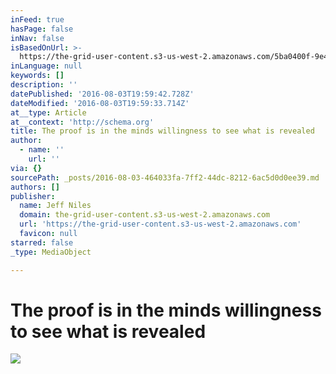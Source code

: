 ```yaml
---
inFeed: true
hasPage: false
inNav: false
isBasedOnUrl: >-
  https://the-grid-user-content.s3-us-west-2.amazonaws.com/5ba0400f-9e4e-4215-a2e8-a6438349ad47.jpg
inLanguage: null
keywords: []
description: ''
datePublished: '2016-08-03T19:59:42.728Z'
dateModified: '2016-08-03T19:59:33.714Z'
at__type: Article
at__context: 'http://schema.org'
title: The proof is in the minds willingness to see what is revealed
author:
  - name: ''
    url: ''
via: {}
sourcePath: _posts/2016-08-03-464033fa-7ff2-44dc-8212-6ac5d0d0ee39.md
authors: []
publisher:
  name: Jeff Niles
  domain: the-grid-user-content.s3-us-west-2.amazonaws.com
  url: 'https://the-grid-user-content.s3-us-west-2.amazonaws.com'
  favicon: null
starred: false
_type: MediaObject

---
```

# The proof is in the minds willingness to see what is revealed
![](https://the-grid-user-content.s3-us-west-2.amazonaws.com/5ba0400f-9e4e-4215-a2e8-a6438349ad47.jpg)
